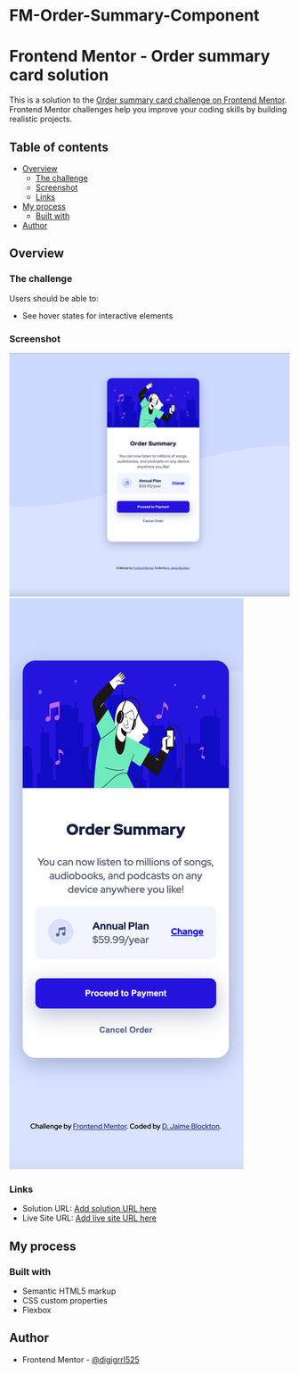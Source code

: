 # FM-Order-Summary-Component

# Frontend Mentor - Order summary card solution

This is a solution to the [Order summary card challenge on Frontend Mentor](https://www.frontendmentor.io/challenges/order-summary-component-QlPmajDUj). Frontend Mentor challenges help you improve your coding skills by building realistic projects. 

## Table of contents

- [Overview](#overview)
  - [The challenge](#the-challenge)
  - [Screenshot](#screenshot)
  - [Links](#links)
- [My process](#my-process)
  - [Built with](#built-with)
- [Author](#author)

## Overview

### The challenge

Users should be able to:

- See hover states for interactive elements

### Screenshot

![Desktop](/screenshots/desktop-blockton.png)
![Mobile](/screenshots/mobile-blockton.png)

### Links

- Solution URL: [Add solution URL here](https://www.frontendmentor.io/solutions/order-summary-component-using-html-css-and-flexbox-jDt36gp8FX)
- Live Site URL: [Add live site URL here](https://digigrrl525.github.io/FM-Order-Summary-Component/)

## My process

### Built with

- Semantic HTML5 markup
- CSS custom properties
- Flexbox


## Author
- Frontend Mentor - [@digigrrl525](https://www.frontendmentor.io/profile/yourusername)


[def]: ./screenshot.jpg
